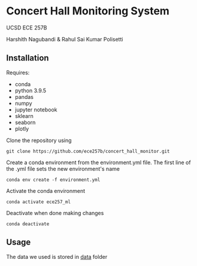 # Concert Hall Monitoring System 
UCSD ECE 257B

Harshith Nagubandi & Rahul Sai Kumar Polisetti

## Installation

Requires:
- conda
- python 3.9.5
- pandas
- numpy
- jupyter notebook
- sklearn
- seaborn
- plotly

Clone the repository using
```
git clone https://github.com/ece257b/concert_hall_monitor.git
```

Create a conda environment from the environment.yml file. The first line of the .yml file sets the new environment's name
```
conda env create -f environment.yml
```
Activate the conda environment
```
conda activate ece257_ml
```

Deactivate when done making changes
```
conda deactivate
```

## Usage

The data we used is stored in [data](https://github.com/ece257b/concert_hall_monitor/Raw_data) folder


